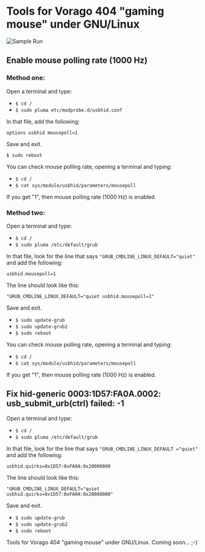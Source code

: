 # Tools for Vorago 404 "gaming mouse" under GNU/Linux

![Sample Run](https://github.com/tuxkernel/vorago-gaming-mouse-404/blob/master/images/00.png)

## Enable mouse polling rate (1000 Hz)

### Method one:

Open a terminal and type:

- `$ cd /`
- `$ sudo pluma etc/modprobe.d/usbhid.conf`

In that file, add the following:

`options usbhid mousepoll=1`

Save and exit.

`$ sudo reboot`

You can check mouse polling rate, opening a terminal and typing:

- `$ cd /`
- `$ cat sys/module/usbhid/parameters/mousepoll`

If you get "1", then mouse polling rate (1000 Hz) is enabled.

### Method two:

Open a terminal and type:

- `$ cd /`
- `$ sudo pluma /etc/default/grub`

In that file, look for the line that says `"GRUB_CMDLINE_LINUX_DEFAULT="quiet"` and add the following:

`usbhid.mousepoll=1`

The line should look like this:

`"GRUB_CMDLINE_LINUX_DEFAULT="quiet usbhid.mousepoll=1"`

Save and exit.

- `$ sudo update-grub`
- `$ sudo update-grub2`
- `$ sudo reboot`

You can check mouse polling rate, opening a terminal and typing:

- `$ cd /`
- `$ cat sys/module/usbhid/parameters/mousepoll`

If you get "1", then mouse polling rate (1000 Hz) is enabled.

## Fix hid-generic 0003:1D57:FA0A.0002: usb_submit_urb(ctrl) failed: -1

Open a terminal and type:

- `$ cd /`
- `$ sudo pluma /etc/default/grub`

In that file, look for the line that says `"GRUB_CMDLINE_LINUX_DEFAULT ="quiet"` and add the following:

`usbhid.quirks=0x1D57:0xFA0A:0x20000000`

The line should look like this:

`"GRUB_CMDLINE_LINUX_DEFAULT="quiet usbhid.quirks=0x1D57:0xFA0A:0x20000000"`

Save and exit.

- `$ sudo update-grub`
- `$ sudo update-grub2`
- `$ sudo reboot`

Tools for Vorago 404 "gaming mouse" under GNU/Linux. Coming soon... ;-)´
